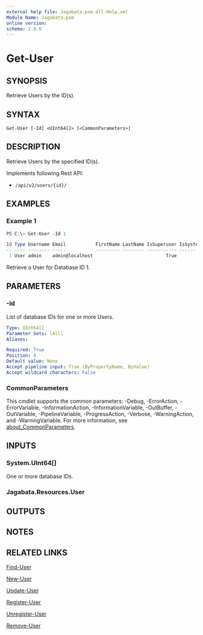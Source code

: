 ```yaml
---
external help file: Jagabata.psm.dll-Help.xml
Module Name: Jagabata.psm
online version:
schema: 2.0.0
---
```


# Get-User

## SYNOPSIS
Retrieve Users by the ID(s).

## SYNTAX

```
Get-User [-Id] <UInt64[]> [<CommonParameters>]
```

## DESCRIPTION
Retrieve Users by the specified ID(s).

Implements following Rest API:  
- `/api/v2/users/{id}/`

## EXAMPLES

### Example 1
```powershell
PS C:\> Get-User -Id 1

Id Type Username Email           FirstName LastName IsSuperuser IsSystemAuditor Created             Modified            LastLogin           LdapDn ExternalAccount
-- ---- -------- -----           --------- -------- ----------- --------------- -------             --------            ---------           ------ ---------------
 1 User admin    admin@localhost                           True           False 2023/11/04 16:20:25 2024/08/02 16:26:10 2024/08/02 16:26:10
```

Retrieve a User for Database ID 1.

## PARAMETERS

### -Id
List of database IDs for one or more Users.

```yaml
Type: UInt64[]
Parameter Sets: (All)
Aliases:

Required: True
Position: 0
Default value: None
Accept pipeline input: True (ByPropertyName, ByValue)
Accept wildcard characters: False
```

### CommonParameters
This cmdlet supports the common parameters: -Debug, -ErrorAction, -ErrorVariable, -InformationAction, -InformationVariable, -OutBuffer, -OutVariable, -PipelineVariable, -ProgressAction, -Verbose, -WarningAction, and -WarningVariable. For more information, see [about_CommonParameters](http://go.microsoft.com/fwlink/?LinkID=113216).

## INPUTS

### System.UInt64[]
One or more database IDs.

### Jagabata.Resources.User
## OUTPUTS

## NOTES

## RELATED LINKS

[Find-User](Find-User.md)

[New-User](New-User.md)

[Update-User](Update-User.md)

[Register-User](Register-User.md)

[Unregister-User](Unregister-User.md)

[Remove-User](Remove-User.md)

